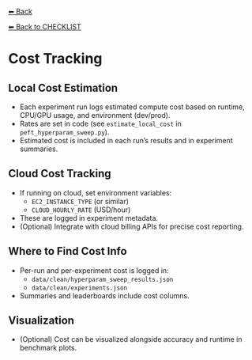 [⬅ Back](index.md)

[⬅ Back to CHECKLIST](checklist.md)

# Cost Tracking

## Local Cost Estimation
- Each experiment run logs estimated compute cost based on runtime, CPU/GPU usage, and environment (dev/prod).
- Rates are set in code (see `estimate_local_cost` in `peft_hyperparam_sweep.py`).
- Estimated cost is included in each run’s results and in experiment summaries.

## Cloud Cost Tracking
- If running on cloud, set environment variables:
  - `EC2_INSTANCE_TYPE` (or similar)
  - `CLOUD_HOURLY_RATE` (USD/hour)
- These are logged in experiment metadata.
- (Optional) Integrate with cloud billing APIs for precise cost reporting.

## Where to Find Cost Info
- Per-run and per-experiment cost is logged in:
  - `data/clean/hyperparam_sweep_results.json`
  - `data/clean/experiments.json`
- Summaries and leaderboards include cost columns.

## Visualization
- (Optional) Cost can be visualized alongside accuracy and runtime in benchmark plots.

